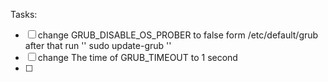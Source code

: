 Tasks:
- [ ] change GRUB_DISABLE_OS_PROBER to false form /etc/default/grub after that run '' sudo update-grub ''
- [ ] change The time of GRUB_TIMEOUT to 1 second
- [ ] 
